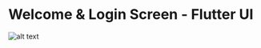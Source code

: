 # Welcome & Login Screen - Flutter UI

![alt text](https://i.ibb.co/3YXnfwH/IMG-20200810-051159-873.jpg)
